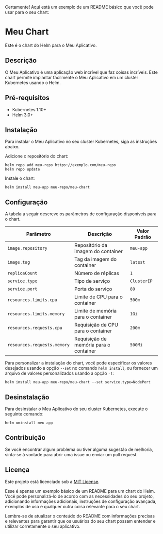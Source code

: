 Certamente! Aqui está um exemplo de um README básico que você pode usar para o seu chart:

# Meu Chart

Este é o chart do Helm para o Meu Aplicativo.

## Descrição

O Meu Aplicativo é uma aplicação web incrível que faz coisas incríveis. Este chart permite implantar facilmente o Meu Aplicativo em um cluster Kubernetes usando o Helm.

## Pré-requisitos

- Kubernetes 1.10+
- Helm 3.0+

## Instalação

Para instalar o Meu Aplicativo no seu cluster Kubernetes, siga as instruções abaixo.

Adicione o repositório do chart:
```
helm repo add meu-repo https://exemplo.com/meu-repo
helm repo update
```

Instale o chart:
```
helm install meu-app meu-repo/meu-chart
```

## Configuração

A tabela a seguir descreve os parâmetros de configuração disponíveis para o chart.

| Parâmetro                  | Descrição                              | Valor Padrão |
|----------------------------|----------------------------------------|--------------|
| `image.repository`         | Repositório da imagem do container      | `meu-app`    |
| `image.tag`                | Tag da imagem do container              | `latest`     |
| `replicaCount`             | Número de réplicas                      | `1`          |
| `service.type`             | Tipo de serviço                         | `ClusterIP`  |
| `service.port`             | Porta do serviço                        | `80`         |
| `resources.limits.cpu`     | Limite de CPU para o container          | `500m`       |
| `resources.limits.memory`  | Limite de memória para o container      | `1Gi`        |
| `resources.requests.cpu`   | Requisição de CPU para o container      | `200m`       |
| `resources.requests.memory`| Requisição de memória para o container  | `500Mi`      |

Para personalizar a instalação do chart, você pode especificar os valores desejados usando a opção `--set` no comando `helm install`, ou fornecer um arquivo de valores personalizados usando a opção `-f`:
```
helm install meu-app meu-repo/meu-chart --set service.type=NodePort
```

## Desinstalação

Para desinstalar o Meu Aplicativo do seu cluster Kubernetes, execute o seguinte comando:
```
helm uninstall meu-app
```

## Contribuição

Se você encontrar algum problema ou tiver alguma sugestão de melhoria, sinta-se à vontade para abrir uma issue ou enviar um pull request.

## Licença

Este projeto está licenciado sob a [MIT License](LICENSE).

Esse é apenas um exemplo básico de um README para um chart do Helm. Você pode personalizá-lo de acordo com as necessidades do seu projeto, adicionando informações adicionais, instruções de configuração avançada, exemplos de uso e qualquer outra coisa relevante para o seu chart.

Lembre-se de atualizar o conteúdo do README com informações precisas e relevantes para garantir que os usuários do seu chart possam entender e utilizar corretamente o seu aplicativo.
